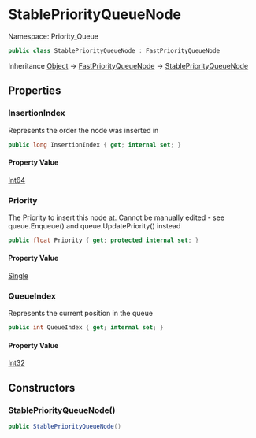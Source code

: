 # StablePriorityQueueNode

Namespace: Priority_Queue

```csharp
public class StablePriorityQueueNode : FastPriorityQueueNode
```

Inheritance [Object](https://docs.microsoft.com/en-us/dotnet/api/system.object) → [FastPriorityQueueNode](./priority_queue.fastpriorityqueuenode.md) → [StablePriorityQueueNode](./priority_queue.stablepriorityqueuenode.md)

## Properties

### **InsertionIndex**

Represents the order the node was inserted in

```csharp
public long InsertionIndex { get; internal set; }
```

#### Property Value

[Int64](https://docs.microsoft.com/en-us/dotnet/api/system.int64)<br>

### **Priority**

The Priority to insert this node at.
 Cannot be manually edited - see queue.Enqueue() and queue.UpdatePriority() instead

```csharp
public float Priority { get; protected internal set; }
```

#### Property Value

[Single](https://docs.microsoft.com/en-us/dotnet/api/system.single)<br>

### **QueueIndex**

Represents the current position in the queue

```csharp
public int QueueIndex { get; internal set; }
```

#### Property Value

[Int32](https://docs.microsoft.com/en-us/dotnet/api/system.int32)<br>

## Constructors

### **StablePriorityQueueNode()**

```csharp
public StablePriorityQueueNode()
```
